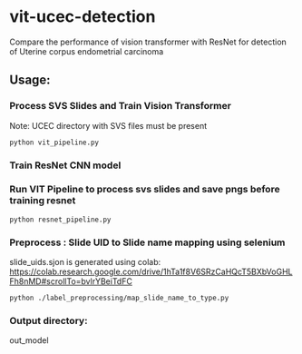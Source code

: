 # vit-ucec-detection
Compare the performance of vision transformer with ResNet for detection of Uterine corpus endometrial carcinoma


## Usage:

### Process SVS Slides and Train Vision Transformer
Note: UCEC directory with SVS files must be present

``python vit_pipeline.py``


### Train ResNet CNN model
### Run VIT Pipeline to process svs slides and save pngs before training resnet
``python resnet_pipeline.py``

### Preprocess : Slide UID to Slide name mapping using selenium
slide_uids.sjon is generated using colab: https://colab.research.google.com/drive/1hTa1f8V6SRzCaHQcT5BXbVoGHLFh8nMD#scrollTo=bvlrYBeiTdFC

``python ./label_preprocessing/map_slide_name_to_type.py``


### Output directory: 
out_model